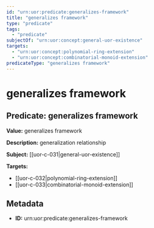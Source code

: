 ```yaml
---
id: "urn:uor:predicate:generalizes-framework"
title: "generalizes framework"
type: "predicate"
tags:
  - "predicate"
subjectOf: "urn:uor:concept:general-uor-existence"
targets:
  - "urn:uor:concept:polynomial-ring-extension"
  - "urn:uor:concept:combinatorial-monoid-extension"
predicateType: "generalizes framework"
---
```


# generalizes framework

## Predicate: generalizes framework

**Value:** generalizes framework

**Description:** generalization relationship

**Subject:** [[uor-c-031|general-uor-existence]]

**Targets:**

- [[uor-c-032|polynomial-ring-extension]]
- [[uor-c-033|combinatorial-monoid-extension]]

## Metadata

- **ID:** urn:uor:predicate:generalizes-framework
